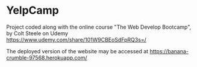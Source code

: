 # YelpCamp

Project coded along with the online course "The Web Develop Bootcamp", by Colt Steele on Udemy
https://www.udemy.com/share/101W9CBEoSdFpRQ3s=/

The deployed version of the website may be accessed at https://banana-crumble-97568.herokuapp.com/
